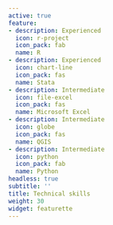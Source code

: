 ```yaml
---
active: true
feature:
- description: Experienced
  icon: r-project
  icon_pack: fab
  name: R
- description: Experienced
  icon: chart-line
  icon_pack: fas
  name: Stata
- description: Intermediate
  icon: file-excel
  icon_pack: fas
  name: Microsoft Excel
- description: Intermediate
  icon: globe
  icon_pack: fas
  name: QGIS
- description: Intermediate
  icon: python
  icon_pack: fab
  name: Python
headless: true
subtitle: ''
title: Technical skills
weight: 30
widget: featurette
---
```


